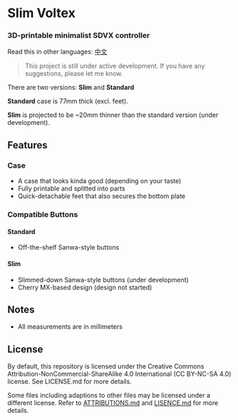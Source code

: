 # Slim Voltex 

### 3D-printable minimalist SDVX controller

Read this in other languages: <a href="https://github.com/nepgeargo/slim-voltex/blob/master/README.zh.md">中文</a>

> This project is still under active development. If you have any suggestions, please let me know.

There are two versions: **Slim** and **Standard**

**Standard** case is 77mm thick (excl. feet).

**Slim** is projected to be ~20mm thinner than the standard version (under development).

## Features
### Case
* A case that looks kinda good (depending on your taste)
* Fully printable and splitted into parts
* Quick-detachable feet that also secures the bottom plate
### Compatible Buttons
#### Standard
* Off-the-shelf Sanwa-style buttons 

#### Slim
* Slimmed-down Sanwa-style buttons (under development)
* Cherry MX-based design (design not started)

## Notes
* All measurements are in millimeters

## License
By default, this repository is licensed under the Creative Commons Attribution-NonCommercial-ShareAlike 4.0 International (CC BY-NC-SA 4.0) license. See LICENSE.md for more details.

Some files including adaptions to other files may be licensed under a different license. Refer to <a href="https://github.com/nepgeargo/slim-voltex/blob/master/LICENSE.md">ATTRIBUTIONS.md</a> and <a href="https://github.com/nepgeargo/slim-voltex/blob/master/LICENSE.md">LISENCE.md</a> for more details.
